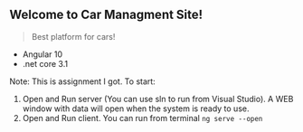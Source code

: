 ## Welcome to Car Managment Site!

> Best platform for cars!

 - Angular 10
 - .net core 3.1

Note: This is assignment I got.
To start:

 1. Open and Run server (You can use sln to run from Visual Studio). A WEB window with data will open when the system is ready to use.
 2. Open and Run client. You can run from terminal `ng serve --open`
